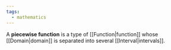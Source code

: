 ```yaml
---
tags:
  - mathematics
---
```

A **piecewise function** is a type of [[Function|function]] whose [[Domain|domain]] is separated into several [[Interval|intervals]].